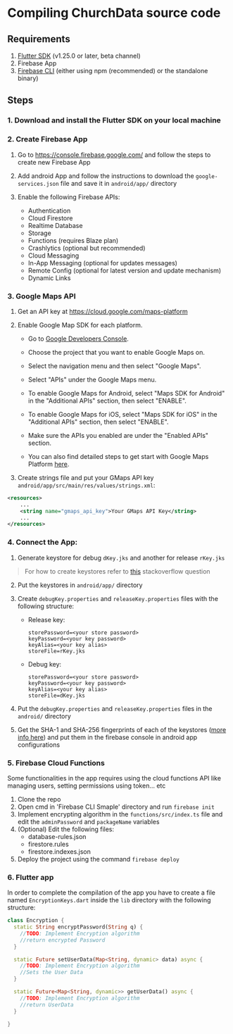 # Compiling ChurchData source code

## Requirements

1. [Flutter SDK](https://flutter.dev/docs/get-started/install) (v1.25.0 or later, beta channel) 
2. Firebase App
3. [Firebase CLI](https://firebase.google.com/docs/cli) (either using npm (recommended) or the standalone binary)

## Steps
### 1. Download and install the Flutter SDK on your local machine

### 2. Create Firebase App

1. Go to https://console.firebase.google.com/ and follow the steps to create new Firebase App

2. Add android App and follow the instructions to download the ```google-services.json``` file and save it in ```android/app/``` directory

3. Enable the following Firebase APIs:
   * Authentication
   * Cloud Firestore
   * Realtime Database
   * Storage
   * Functions (requires Blaze plan)
   * Crashlytics (optional but recommended)
   * Cloud Messaging
   * In-App Messaging (optional for updates messages)
   * Remote Config (optional for latest version and update mechanism)
   * Dynamic Links

### 3. Google Maps API
1. Get an API key at https://cloud.google.com/maps-platform

2. Enable Google Map SDK for each platform.
   * Go to [Google Developers Console](https://console.cloud.google.com/).
   * Choose the project that you want to enable Google Maps on.
   * Select the navigation menu and then select "Google Maps".
   * Select "APIs" under the Google Maps menu.
   * To enable Google Maps for Android, select "Maps SDK for Android" in the "Additional APIs" section, then select "ENABLE".
   * To enable Google Maps for iOS, select "Maps SDK for iOS" in the "Additional APIs" section, then select "ENABLE".
   * Make sure the APIs you enabled are under the "Enabled APIs" section.

   * You can also find detailed steps to get start with Google Maps Platform [here](https://developers.google.com/maps/gmp-get-started).

3. Create strings file and put your GMaps API key `android/app/src/main/res/values/strings.xml`:

```xml
<resources>
    ...
    <string name="gmaps_api_key">Your GMaps API Key</string>
    ...
</resources>
```

### 4. Connect the App:
1. Generate keystore for debug ```dKey.jks``` and another for release ```rKey.jks```
>For how to create keystores refer to [this](https://stackoverflow.com/questions/3997748/how-can-i-create-a-keystore) stackoverflow question

2. Put the keystores in ```android/app/``` directory

3. Create ```debugKey.properties``` and ```releaseKey.properties``` files with the following structure:

    * Release key:
        ```
        storePassword=<your store password>
        keyPassword=<your key password>
        keyAlias=<your key alias>
        storeFile=rKey.jks
        ```
    * Debug key:
        ```
        storePassword=<your store password>
        keyPassword=<your key password>
        keyAlias=<your key alias>
        storeFile=dKey.jks
        ```
4. Put the ```debugKey.properties``` and ```releaseKey.properties``` files in the ```android/``` directory
5. Get the SHA-1 and SHA-256 fingerprints of each of the keystores ([more info here](https://stackoverflow.com/questions/15727912/sha-1-fingerprint-of-keystore-certificate)) and put them in the firebase console in android app configurations

### 5. Firebase Cloud Functions
Some functionalities in the app requires using the cloud functions API like managing users, setting permissions using token... etc
1. Clone the repo
2. Open cmd in 'Firebase CLI Smaple' directory and run ```firebase init```
3. Implement encrypting algorithm in the ```functions/src/index.ts``` file and edit the ```adminPassword``` and ```packageName``` variables
4. (Optional) Edit the following files:
    * database-rules.json
    * firestore.rules
    * firestore.indexes.json
5. Deploy the project using the command ```firebase deploy```

### 6. Flutter app
In order to complete the compilation of the app you have to create a file named ```EncryptionKeys.dart``` inside the ```lib``` directory with the following structure:
```dart
class Encryption {
  static String encryptPassword(String q) {
    //TODO: Implement Encryption algorithm
    //return encrypted Password
  }

  static Future setUserData(Map<String, dynamic> data) async {
    //TODO: Implement Encryption algorithm
    //Sets the User Data
  }

  static Future<Map<String, dynamic>> getUserData() async {
    //TODO: Implement Encryption algorithm
    //return UserData
  }

}

```